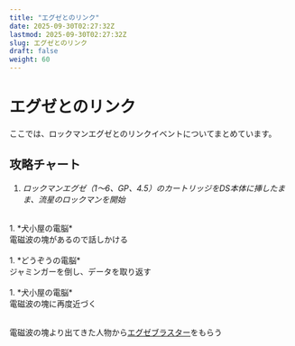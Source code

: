 ```yaml
---
title: "エグゼとのリンク"
date: 2025-09-30T02:27:32Z
lastmod: 2025-09-30T02:27:32Z
slug: エグゼとのリンク
draft: false
weight: 60
---
```


# エグゼとのリンク

ここでは、ロックマンエグゼとのリンクイベントについてまとめています。

## 攻略チャート

1. *ロックマンエグゼ（1〜6、GP、4.5）のカートリッジをDS本体に挿したまま、流星のロックマンを開始*<br />
<br />
1. *犬小屋の電脳*<br />
電磁波の塊があるので話しかける<br />
<br />
1. *どうぞうの電脳*<br />
ジャミンガーを倒し、データを取り返す<br />
<br />
1. *犬小屋の電脳*<br />
電磁波の塊に再度近づく<br />
<br />

電磁波の塊より出てきた人物から[エグゼブラスター](docs/ウォーロックの武器)をもらう
